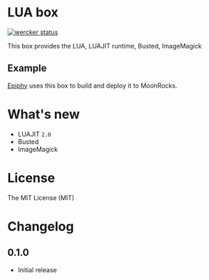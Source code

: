 # LUA box

[![wercker status](https://app.wercker.com/status/48b87044b5b199e138a72c50e115367a/m "wercker status")](https://app.wercker.com/project/bykey/48b87044b5b199e138a72c50e115367a)


This box provides the LUA, LUAJIT runtime, Busted, ImageMagick

## Example

[Epiphy](http://github.com/kureikain/epiphy) uses this box to build and
deploy it to MoonRocks.

# What's new

- LUAJIT `2.0`
- Busted
- ImageMagick

# License

The MIT License (MIT)

# Changelog

## 0.1.0

- Initial release


